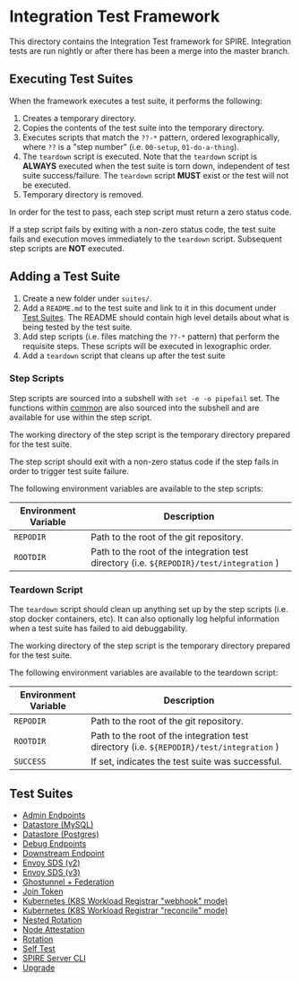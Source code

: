 # Integration Test Framework

This directory contains the Integration Test framework for SPIRE. Integration
tests are run nightly or after there has been a merge into the master branch.

## Executing Test Suites

When the framework executes a test suite, it performs the following:

1. Creates a temporary directory.
1. Copies the contents of the test suite into the temporary directory.
1. Executes scripts that match the `??-*` pattern, ordered lexographically,
   where `??` is a "step number" (i.e. `00-setup`, `01-do-a-thing`).
1. The `teardown` script is executed. Note that the `teardown` script is
   **ALWAYS** executed when the test suite is torn down, independent of test
   suite success/failure. The `teardown` script **MUST** exist or the test will
   not be executed.
1. Temporary directory is removed.

In order for the test to pass, each step script must return a zero status code.

If a step script fails by exiting with a non-zero status code, the test suite
fails and execution moves immediately to the `teardown` script. Subsequent step
scripts are **NOT** executed.

## Adding a Test Suite

1. Create a new folder under `suites/`.
1. Add a `README.md` to the test suite and link to it in this document under
   [Test Suites](#test-suites). The README should contain high level details
   about what is being tested by the test suite.
1. Add step scripts (i.e. files matching the `??-*` pattern) that perform the
   requisite steps. These scripts will be executed in lexographic order.
1. Add a `teardown` script that cleans up after the test suite

### Step Scripts

Step scripts are sourced into a subshell with `set -e -o pipefail` set. The
functions within [common](./common) are also sourced into the subshell and
are available for use within the step script.

The working directory of the step script is the temporary directory prepared
for the test suite.

The step script should exit with a non-zero status code if the step fails in
order to trigger test suite failure.

The following environment variables are available to the step scripts:

| Environment Variable  | Description |
| --------- | ----------------|
| `REPODIR` | Path to the root of the git repository.          |
| `ROOTDIR` | Path to the root of the integration test directory (i.e. `${REPODIR}/test/integration` ) |

### Teardown Script

The `teardown` script should clean up anything set up by the step scripts (i.e.
stop docker containers, etc). It can also optionally log helpful information
when a test suite has failed to aid debuggability.

The working directory of the step script is the temporary directory prepared
for the test suite.

The following environment variables are available to the teardown script:

| Environment Variable  | Description |
| --------- | ----------------|
| `REPODIR` | Path to the root of the git repository.          |
| `ROOTDIR` | Path to the root of the integration test directory (i.e. `${REPODIR}/test/integration` ) |
| `SUCCESS` | If set, indicates the test suite was successful. |

## Test Suites

* [Admin Endpoints](suites/admin-endpoints/README.md)
* [Datastore (MySQL)](suites/datastore-mysql/README.md)
* [Datastore (Postgres)](suites/datastore-postgres/README.md)
* [Debug Endpoints](suites/debug-endpoints/README.md)
* [Downstream Endpoint](suites/downstream-endpoints/README.md)
* [Envoy SDS (v2)](suites/envoy-sds-v2/README.md)
* [Envoy SDS (v3)](suites/envoy-sds-v3/README.md)
* [Ghostunnel + Federation](suites/ghostunnel-federation/README.md)
* [Join Token](suites/join-token/README.md)
* [Kubernetes (K8S Workload Registrar "webhook" mode)](suites/k8s/README.md)
* [Kubernetes (K8S Workload Registrar "reconcile" mode)](suites/k8s-reconcile/README.md)
* [Nested Rotation](suites/nested-rotation/README.md)
* [Node Attestation](suites/node-attestation/README.md)
* [Rotation](suites/rotation/README.md)
* [Self Test](suites/self-test/README.md)
* [SPIRE Server CLI](suites/spire-server-cli/README.md)
* [Upgrade](suites/upgrade/README.md)
